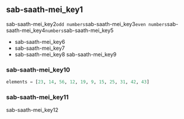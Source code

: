 ## sab-saath-mei_key1
sab-saath-mei_key2`odd numbers`sab-saath-mei_key3`even numbers`sab-saath-mei_key4`numbers`sab-saath-mei_key5

- sab-saath-mei_key6
- sab-saath-mei_key7
- sab-saath-mei_key8
sab-saath-mei_key9

### sab-saath-mei_key10
```python
elements = [23, 14, 56, 12, 19, 9, 15, 25, 31, 42, 43]
```
### sab-saath-mei_key11
sab-saath-mei_key12